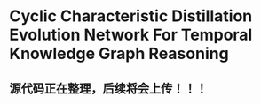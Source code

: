 # Cyclic Characteristic Distillation Evolution Network For Temporal Knowledge Graph Reasoning

## 源代码正在整理，后续将会上传！！！
